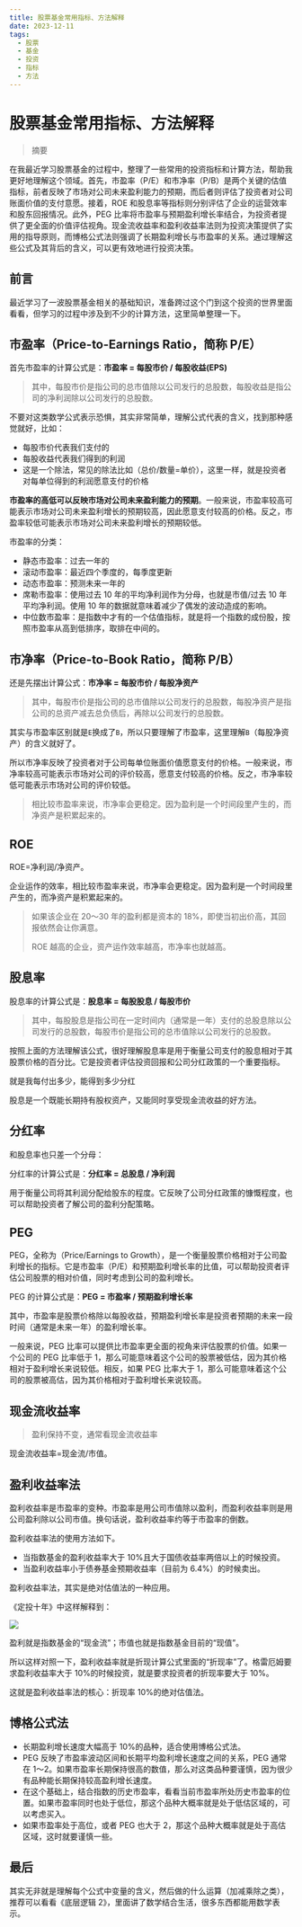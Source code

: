 ```yaml
---
title: 股票基金常用指标、方法解释
date: 2023-12-11
tags: 
  - 股票
  - 基金
  - 投资
  - 指标
  - 方法
---
```


# 股票基金常用指标、方法解释

> 摘要

<!-- DESC SEP -->

在我最近学习股票基金的过程中，整理了一些常用的投资指标和计算方法，帮助我更好地理解这个领域。首先，市盈率（P/E）和市净率（P/B）是两个关键的估值指标，前者反映了市场对公司未来盈利能力的预期，而后者则评估了投资者对公司账面价值的支付意愿。接着，ROE 和股息率等指标则分别评估了企业的运营效率和股东回报情况。此外，PEG 比率将市盈率与预期盈利增长率结合，为投资者提供了更全面的价值评估视角。现金流收益率和盈利收益率法则为投资决策提供了实用的指导原则，而博格公式法则强调了长期盈利增长与市盈率的关系。通过理解这些公式及其背后的含义，可以更有效地进行投资决策。

<!-- DESC SEP -->

## 前言

最近学习了一波股票基金相关的基础知识，准备跨过这个门到这个投资的世界里面看看，但学习的过程中涉及到不少的计算方法，这里简单整理一下。
## 市盈率（Price-to-Earnings Ratio，简称 P/E）

首先市盈率的计算公式是：**市盈率 = 每股市价 / 每股收益(EPS)**

> 其中，每股市价是指公司的总市值除以公司发行的总股数，每股收益是指公司的净利润除以公司发行的总股数。

不要对这类数学公式表示恐惧，其实非常简单，理解公式代表的含义，找到那种感觉就好，比如：

- 每股市价代表我们支付的
- 每股收益代表我们得到的利润
- 这是一个除法，常见的除法比如（总价/数量=单价），这里一样，就是投资者对每单位得到的利润愿意支付的价格

**市盈率的高低可以反映市场对公司未来盈利能力的预期**。一般来说，市盈率较高可能表示市场对公司未来盈利增长的预期较高，因此愿意支付较高的价格。反之，市盈率较低可能表示市场对公司未来盈利增长的预期较低。

市盈率的分类：

- 静态市盈率：过去一年的
- 滚动市盈率：最近四个季度的，每季度更新
- 动态市盈率：预测未来一年的
- 席勒市盈率：使用过去 10 年的平均净利润作为分母，也就是市值/过去 10 年平均净利润。使用 10 年的数据就意味着减少了偶发的波动造成的影响。
- 中位数市盈率：是指数中才有的一个估值指标，就是将一个指数的成份股，按照市盈率从高到低排序，取排在中间的。

## 市净率（Price-to-Book Ratio，简称 P/B）

还是先摆出计算公式：**市净率 = 每股市价 / 每股净资产**

> 其中，每股市价是指公司的总市值除以公司发行的总股数，每股净资产是指公司的总资产减去总负债后，再除以公司发行的总股数。

其实与市盈率区别就是`E`换成了`B`，所以只要理解了市盈率，这里理解`B`（每股净资产）的含义就好了。

所以市净率反映了投资者对于公司每单位账面价值愿意支付的价格。一般来说，市净率较高可能表示市场对公司的评价较高，愿意支付较高的价格。反之，市净率较低可能表示市场对公司的评价较低。

> 相比较市盈率来说，市净率会更稳定。因为盈利是一个时间段里产生的，而净资产是积累起来的。

## ROE

ROE=净利润/净资产。

企业运作的效率，相比较市盈率来说，市净率会更稳定。因为盈利是一个时间段里产生的，而净资产是积累起来的。

> 如果该企业在 20～30 年的盈利都是资本的 18%，即使当初出价高，其回报依然会让你满意。
> 
> ROE 越高的企业，资产运作效率越高，市净率也就越高。

## 股息率

股息率的计算公式是：**股息率 = 每股股息 / 每股市价**

> 其中，每股股息是指公司在一定时间内（通常是一年）支付的总股息除以公司发行的总股数，每股市价是指公司的总市值除以公司发行的总股数。

按照上面的方法理解该公式，很好理解股息率是用于衡量公司支付的股息相对于其股票价格的百分比。它是投资者评估投资回报和公司分红政策的一个重要指标。

就是我每付出多少，能得到多少分红

股息是一个既能长期持有股权资产，又能同时享受现金流收益的好方法。

## 分红率

和股息率也只差一个分母：

分红率的计算公式是：**分红率 = 总股息 / 净利润**

用于衡量公司将其利润分配给股东的程度。它反映了公司分红政策的慷慨程度，也可以帮助投资者了解公司的盈利分配策略。

## PEG

PEG，全称为（Price/Earnings to Growth），是一个衡量股票价格相对于公司盈利增长的指标。它是市盈率（P/E）和预期盈利增长率的比值，可以帮助投资者评估公司股票的相对价值，同时考虑到公司的盈利增长。

PEG 的计算公式是：**PEG = 市盈率 / 预期盈利增长率**

其中，市盈率是股票价格除以每股收益，预期盈利增长率是投资者预期的未来一段时间（通常是未来一年）的盈利增长率。

一般来说，PEG 比率可以提供比市盈率更全面的视角来评估股票的价值。如果一个公司的 PEG 比率低于 1，那么可能意味着这个公司的股票被低估，因为其价格相对于盈利增长来说较低。相反，如果 PEG 比率大于 1，那么可能意味着这个公司的股票被高估，因为其价格相对于盈利增长来说较高。
## 现金流收益率

> 盈利保持不变，通常看现金流收益率

现金流收益率=现金流/市值。
## 盈利收益率法

盈利收益率是市盈率的变种。市盈率是用公司市值除以盈利，而盈利收益率则是用公司盈利除以公司市值。换句话说，盈利收益率约等于市盈率的倒数。

盈利收益率法的使用方法如下。

- 当指数基金的盈利收益率大于 10%且大于国债收益率两倍以上的时候投资。
- 当盈利收益率小于债券基金预期收益率（目前为 6.4%）的时候卖出。

盈利收益率法，其实是绝对估值法的一种应用。

《定投十年》中这样解释到：

![](https://oss.justin3go.com/blogs/Pasted%20image%2020231211140611.png)

盈利就是指数基金的“现金流”；市值也就是指数基金目前的“现值”。

所以这样对照一下，盈利收益率就是折现计算公式里面的“折现率”了。格雷厄姆要求盈利收益率大于 10%的时候投资，就是要求投资者的折现率要大于 10%。

这就是盈利收益率法的核心：折现率 10%的绝对估值法。
## 博格公式法

- 长期盈利增长速度大幅高于 10%的品种，适合使用博格公式法。
- PEG 反映了市盈率波动区间和长期平均盈利增长速度之间的关系，PEG 通常在 1～2。如果市盈率长期保持很高的数值，那么对这类品种要谨慎，因为很少有品种能长期保持较高盈利增长速度。
- 在这个基础上，结合指数的历史市盈率，看看当前市盈率所处历史市盈率的位置。如果市盈率同时也处于低位，那这个品种大概率就是处于低估区域的，可以考虑买入。
- 如果市盈率处于高位，或者 PEG 也大于 2，那这个品种大概率就是处于高估区域，这时就要谨慎一些。
## 最后

其实无非就是理解每个公式中变量的含义，然后做的什么运算（加减乘除之类），推荐可以看看《底层逻辑 2》，里面讲了数学结合生活，很多东西都能用数学表示。

